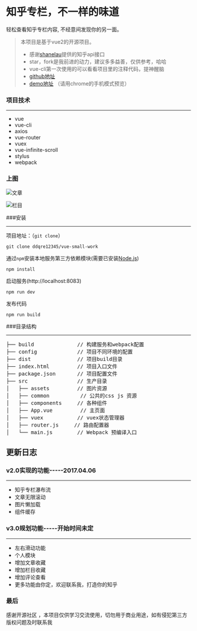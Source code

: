 # 知乎专栏，不一样的味道
轻松查看知乎专栏内容, 不经意间发现你的另一面。
>  本项目是基于vue2的开源项目。
>*  感谢[shanelau](https://github.com/shanelau/zhihu)提供的知乎api接口
>*  star，fork是我前进的动力，建议多多益善，仅供参考，哈哈
>*  vue-cli第一次使用的可以看看项目里的注释代码，提神醒脑
>*  [github地址](https://github.com/ddqre12345/vue-small-work)
>*  [demo地址](http://118.89.226.181:1000) （请用chrome的手机模式预览）

### 项目技术
***
*  vue
*  vue-cli
*  axios
*  vue-router
*  vuex
*  vue-infinite-scroll
*  stylus
*  webpack
### 上图
![文章](https://raw.githubusercontent.com/ddqre12345/vue-small-work/master/static/zhihu.gif)

![栏目](https://raw.githubusercontent.com/ddqre12345/vue-small-work/master/static/zhihu2.gif)

###安装
***
项目地址：（`git clone`）
```shell
git clone ddqre12345/vue-small-work
```
通过`npm`安装本地服务第三方依赖模块(需要已安装[Node.js](Node.js))
```
npm install
```
启动服务(http://localhost:8083)
```
npm run dev
```
发布代码
```
npm run build
```
###目录结构
***
<pre>
├── build              // 构建服务和webpack配置
├── config             // 项目不同环境的配置
├── dist               // 项目build目录
├── index.html         // 项目入口文件
├── package.json       // 项目配置文件
├── src                // 生产目录
│   ├── assets         // 图片资源
│   ├── common          // 公共的css js 资源
│   ├── components     // 各种组件
│   ├── App.vue         // 主页面 
│   ├── vuex           // vuex状态管理器
│   ├── router.js     // 路由配置器
│   └── main.js        // Webpack 预编译入口
</pre>

## 更新日志
### v2.0实现的功能-----2017.04.06
***
* 知乎专栏瀑布流
* 文章无限滚动
* 图片懒加载
* 组件缓存


### v3.0规划功能-----开始时间未定
***
* 左右滑动功能
* 个人模块
* 增加文章收藏
* 增加栏目收藏
* 增加评论查看
* 更多功能由你定，欢迎联系我，打造你的知乎

### 最后

感谢开源社区 ，本项目仅供学习交流使用，切勿用于商业用途，如有侵犯第三方版权问题及时联系我


 

 



 

